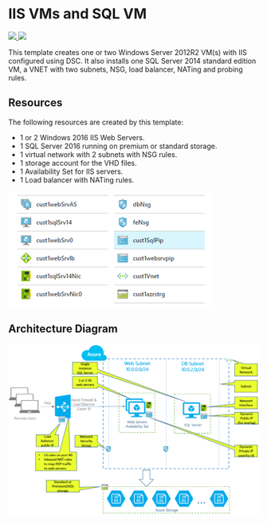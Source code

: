 # IIS VMs and SQL VM

<a href="https://portal.azure.com/#create/Microsoft.Template/uri/https%3A%2F%2Fraw.githubusercontent.com%2Fazure%2Fazure-quickstart-templates%2Fmaster%2Fiis-2vm-sql-1vm%2Fazuredeploy.json" target="_blank">
    <img src="http://azuredeploy.net/deploybutton.png" />
</a>

</a>
<a href="http://armviz.io/#/?load=https%3A%2F%2Fraw.githubusercontent.com%2FAzure%2Fazure-quickstart-templates%2Fmaster%2Fiis-2vm-sql-1vm%2Fazuredeploy.json" target="_blank">
    <img src="http://armviz.io/visualizebutton.png"/>
</a>

This template creates one or two Windows Server 2012R2 VM(s) with IIS configured using DSC. It also installs one SQL Server 2014 standard edition VM, a VNET with two subnets, NSG, load balancer, NATing and probing rules.

## Resources
The following resources are created by this template:
- 1 or 2 Windows 2016 IIS Web Servers.
- 1 SQL Server 2016 running on premium or standard storage.
- 1 virtual network with 2 subnets with NSG rules.
- 1 storage account for the VHD files.
- 1 Availability Set for IIS servers.
- 1 Load balancer with NATing rules.


<img src="https://raw.githubusercontent.com/Azure/azure-quickstart-templates/master/iis-2vm-sql-1vm/images/resources.png" />


## Architecture Diagram
<img src="https://raw.githubusercontent.com/Azure/azure-quickstart-templates/master/iis-2vm-sql-1vm/images/architecture.png" />

